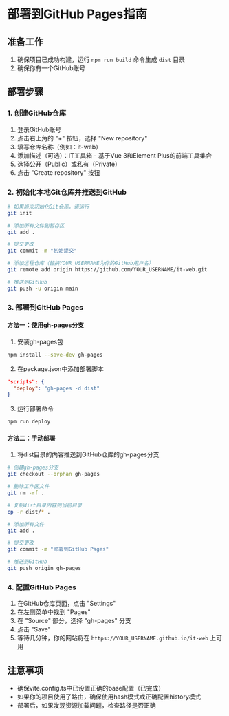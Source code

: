# 部署到GitHub Pages指南

## 准备工作

1. 确保项目已成功构建，运行 `npm run build` 命令生成 `dist` 目录
2. 确保你有一个GitHub账号

## 部署步骤

### 1. 创建GitHub仓库

1. 登录GitHub账号
2. 点击右上角的 "+" 按钮，选择 "New repository"
3. 填写仓库名称（例如：it-web）
4. 添加描述（可选）：IT工具箱 - 基于Vue 3和Element Plus的前端工具集合
5. 选择公开（Public）或私有（Private）
6. 点击 "Create repository" 按钮

### 2. 初始化本地Git仓库并推送到GitHub

```bash
# 如果尚未初始化Git仓库，请运行
git init

# 添加所有文件到暂存区
git add .

# 提交更改
git commit -m "初始提交"

# 添加远程仓库（替换YOUR_USERNAME为你的GitHub用户名）
git remote add origin https://github.com/YOUR_USERNAME/it-web.git

# 推送到GitHub
git push -u origin main
```

### 3. 部署到GitHub Pages

#### 方法一：使用gh-pages分支

1. 安装gh-pages包
```bash
npm install --save-dev gh-pages
```

2. 在package.json中添加部署脚本
```json
"scripts": {
  "deploy": "gh-pages -d dist"
}
```

3. 运行部署命令
```bash
npm run deploy
```

#### 方法二：手动部署

1. 将dist目录的内容推送到GitHub仓库的gh-pages分支
```bash
# 创建gh-pages分支
git checkout --orphan gh-pages

# 删除工作区文件
git rm -rf .

# 复制dist目录内容到当前目录
cp -r dist/* .

# 添加所有文件
git add .

# 提交更改
git commit -m "部署到GitHub Pages"

# 推送到GitHub
git push origin gh-pages
```

### 4. 配置GitHub Pages

1. 在GitHub仓库页面，点击 "Settings"
2. 在左侧菜单中找到 "Pages"
3. 在 "Source" 部分，选择 "gh-pages" 分支
4. 点击 "Save"
5. 等待几分钟，你的网站将在 `https://YOUR_USERNAME.github.io/it-web` 上可用

## 注意事项

- 确保vite.config.ts中已设置正确的base配置（已完成）
- 如果你的项目使用了路由，确保使用hash模式或正确配置history模式
- 部署后，如果发现资源加载问题，检查路径是否正确